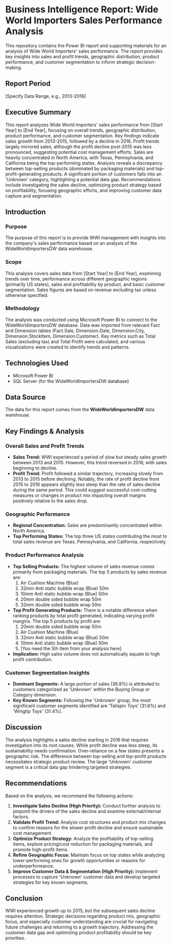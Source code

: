 # Business Intelligence Report: Wide World Importers Sales Performance Analysis

This repository contains the Power BI report and supporting materials for an analysis of Wide World Importers' sales performance. The report provides key insights into sales and profit trends, geographic distribution, product performance, and customer segmentation to inform strategic decision-making.

## Report Period

[Specify Data Range, e.g., 2013-2016]

## Executive Summary

This report analyzes Wide World Importers' sales performance from [Start Year] to [End Year], focusing on overall trends, geographic distribution, product performance, and customer segmentation. Key findings indicate sales growth from 2013-2015, followed by a decline in 2016. Profit trends largely mirrored sales, although the profit decline post-2015 was less pronounced, suggesting potential cost management efforts. Sales are heavily concentrated in North America, with Texas, Pennsylvania, and California being the top-performing states. Analysis reveals a discrepancy between top-selling products (dominated by packaging materials) and top-profit-generating products. A significant portion of customers falls into an 'Unknown' category, highlighting a potential data gap. Recommendations include investigating the sales decline, optimizing product strategy based on profitability, focusing geographic efforts, and improving customer data capture and segmentation.

## Introduction

### Purpose

The purpose of this report is to provide WWI management with insights into the company's sales performance based on an analysis of the WideWorldImportersDW data warehouse.

### Scope

This analysis covers sales data from [Start Year] to [End Year], examining trends over time, performance across different geographic regions (primarily US states), sales and profitability by product, and basic customer segmentation. Sales figures are based on revenue excluding tax unless otherwise specified.

### Methodology

The analysis was conducted using Microsoft Power BI to connect to the WideWorldImportersDW database. Data was imported from relevant Fact and Dimension tables (Fact.Sale, Dimension.Date, Dimension.City, Dimension.StockItem, Dimension.Customer). Key metrics such as Total Sales (excluding tax) and Total Profit were calculated, and various visualizations were created to identify trends and patterns.

## Technologies Used

* Microsoft Power BI
* SQL Server (for the WideWorldImportersDW database)

## Data Source

The data for this report comes from the **WideWorldImportersDW** data warehouse.

## Key Findings & Analysis

### Overall Sales and Profit Trends

* **Sales Trend:** WWI experienced a period of slow but steady sales growth between 2013 and 2015. However, this trend reversed in 2016, with sales beginning to decline.
* **Profit Trend:** Profit followed a similar trajectory, increasing slowly from 2013 to 2015 before declining. Notably, the rate of profit decline from 2015 to 2016 appears slightly less steep than the rate of sales decline during the same period. This could suggest successful cost-cutting measures or changes in product mix impacting overall margins positively relative to the sales drop.

### Geographic Performance

* **Regional Concentration:** Sales are predominantly concentrated within North America.
* **Top Performing States:** The top three US states contributing the most to total sales revenue are Texas, Pennsylvania, and California, respectively.

### Product Performance Analysis

* **Top Selling Products:** The highest volume of sales revenue comes primarily from packaging materials. The top 5 products by sales revenue are:
    1.  Air Cushion Machine (Blue)
    2.  32mm Anti static bubble wrap (Blue) 50m
    3.  10mm Anti static bubble wrap (Blue) 50m
    4.  20mm double sided bubble wrap 50m
    5.  32mm double sided bubble wrap 50m
* **Top Profit Generating Products:** There is a notable difference when ranking products by total profit generated, indicating varying profit margins. The top 5 products by profit are:
    1.  20mm double sided bubble wrap 50m
    2.  Air Cushion Machine (Blue)
    3.  32mm Anti static bubble wrap (Blue) 50m
    4.  10mm Anti static bubble wrap (Blue) 50m
    5.  [You need the 5th item from your analysis here]
* **Implication:** High sales volume does not automatically equate to high profit contribution.

### Customer Segmentation Insights

* **Dominant Segments:** A large portion of sales (36.8%) is attributed to customers categorized as 'Unknown' within the Buying Group or Category dimension.
* **Key Known Segments:** Following the 'Unknown' group, the most significant customer segments identified are 'Tailspin Toys' (31.6%) and 'Wingtip Toys' (31.4%).

## Discussion

The analysis highlights a sales decline starting in 2016 that requires investigation into its root causes. While profit decline was less steep, its sustainability needs confirmation. Over-reliance on a few states presents a geographic risk. The difference between top-selling and top-profit products necessitates strategic product review. The large 'Unknown' customer segment is a critical data gap hindering targeted strategies.

## Recommendations

Based on the analysis, we recommend the following actions:

1.  **Investigate Sales Decline (High Priority):** Conduct further analysis to pinpoint the drivers of the sales decline and examine external/internal factors.
2.  **Validate Profit Trend:** Analyze cost structures and product mix changes to confirm reasons for the slower profit decline and ensure sustainable cost management.
3.  **Optimize Product Strategy:** Analyze the profitability of top-selling items, explore pricing/cost reduction for packaging materials, and promote high-profit items.
4.  **Refine Geographic Focus:** Maintain focus on top states while analyzing lower-performing ones for growth opportunities or reasons for underperformance.
5.  **Improve Customer Data & Segmentation (High Priority):** Implement processes to capture 'Unknown' customer data and develop targeted strategies for key known segments.

## Conclusion

WWI experienced growth up to 2015, but the subsequent sales decline requires attention. Strategic decisions regarding product mix, geographic focus, and especially customer understanding are crucial for navigating future challenges and returning to a growth trajectory. Addressing the customer data gap and optimizing product profitability should be key priorities.
